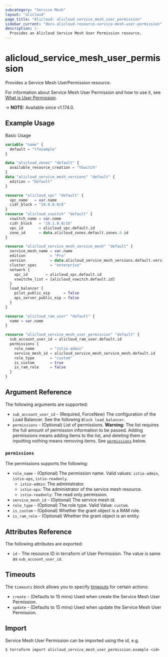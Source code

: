 ```yaml
---
subcategory: "Service Mesh"
layout: "alicloud"
page_title: "Alicloud: alicloud_service_mesh_user_permission"
sidebar_current: "docs-alicloud-resource-service-mesh-user-permission"
description: |-
  Provides an Alicloud Service Mesh User Permission resource.
---
```


# alicloud_service_mesh_user_permission

Provides a Service Mesh UserPermission resource.

For information about Service Mesh User Permission and how to use it, see [What is User Permission](https://www.alibabacloud.com/help/en/alibaba-cloud-service-mesh/latest/api-servicemesh-2020-01-11-grantuserpermissions).

-> **NOTE:** Available since v1.174.0.

## Example Usage

Basic Usage

```terraform
variable "name" {
  default = "tfexample"
}

data "alicloud_zones" "default" {
  available_resource_creation = "VSwitch"
}
data "alicloud_service_mesh_versions" "default" {
  edition = "Default"
}

resource "alicloud_vpc" "default" {
  vpc_name   = var.name
  cidr_block = "10.0.0.0/8"
}
resource "alicloud_vswitch" "default" {
  vswitch_name = var.name
  cidr_block   = "10.1.0.0/16"
  vpc_id       = alicloud_vpc.default.id
  zone_id      = data.alicloud_zones.default.zones.0.id
}

resource "alicloud_service_mesh_service_mesh" "default" {
  service_mesh_name = var.name
  edition           = "Pro"
  version           = data.alicloud_service_mesh_versions.default.versions.0.version
  cluster_spec      = "enterprise"
  network {
    vpc_id        = alicloud_vpc.default.id
    vswitche_list = [alicloud_vswitch.default.id]
  }
  load_balancer {
    pilot_public_eip      = false
    api_server_public_eip = false
  }
}

resource "alicloud_ram_user" "default" {
  name = var.name
}

resource "alicloud_service_mesh_user_permission" "default" {
  sub_account_user_id = alicloud_ram_user.default.id
  permissions {
    role_name       = "istio-admin"
    service_mesh_id = alicloud_service_mesh_service_mesh.default.id
    role_type       = "custom"
    is_custom       = true
    is_ram_role     = false
  }
}
```

## Argument Reference

The following arguments are supported:

* `sub_account_user_id` - (Required, ForceNew) The configuration of the Load Balancer. See the following `Block load_balancer`.
* `permissions` - (Optional) List of permissions. **Warning:** The list requires the full amount of permission information to be passed. Adding permissions means adding items to the list, and deleting them or inputting nothing means removing items. See [`permissions`](#permissions) below.

### `permissions`

The permissions supports the following:

* `role_name` - (Optional) The permission name. Valid values: `istio-admin`, `istio-ops`, `istio-readonly`.
  - `istio-admin`:  The administrator.
  - `istio-ops`: The administrator of the service mesh resource.
  - `istio-readonly`: The read only permission.
* `service_mesh_id` - (Optional) The service mesh id.
* `role_type` - (Optional) The role type. Valid Value: `custom`.
* `is_custom` - (Optional) Whether the grant object is a RAM role.
* `is_ram_role` - (Optional) Whether the grant object is an entity.


## Attributes Reference

The following attributes are exported:

* `id` - The resource ID in terraform of User Permission. The value is same as `sub_account_user_id`.


## Timeouts

The `timeouts` block allows you to specify [timeouts](https://www.terraform.io/docs/configuration-0-11/resources.html#timeouts) for certain actions:

* `create` - (Defaults to 15 mins) Used when create the Service Mesh User Permission.
* `update` - (Defaults to 15 mins) Used when update the Service Mesh User Permission.

## Import

Service Mesh User Permission can be imported using the id, e.g.

```shell
$ terraform import alicloud_service_mesh_user_permission.example <id>
```

